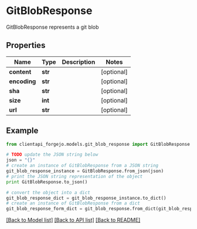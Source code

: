 # GitBlobResponse

GitBlobResponse represents a git blob

## Properties
Name | Type | Description | Notes
------------ | ------------- | ------------- | -------------
**content** | **str** |  | [optional] 
**encoding** | **str** |  | [optional] 
**sha** | **str** |  | [optional] 
**size** | **int** |  | [optional] 
**url** | **str** |  | [optional] 

## Example

```python
from clientapi_forgejo.models.git_blob_response import GitBlobResponse

# TODO update the JSON string below
json = "{}"
# create an instance of GitBlobResponse from a JSON string
git_blob_response_instance = GitBlobResponse.from_json(json)
# print the JSON string representation of the object
print GitBlobResponse.to_json()

# convert the object into a dict
git_blob_response_dict = git_blob_response_instance.to_dict()
# create an instance of GitBlobResponse from a dict
git_blob_response_form_dict = git_blob_response.from_dict(git_blob_response_dict)
```
[[Back to Model list]](../README.md#documentation-for-models) [[Back to API list]](../README.md#documentation-for-api-endpoints) [[Back to README]](../README.md)


